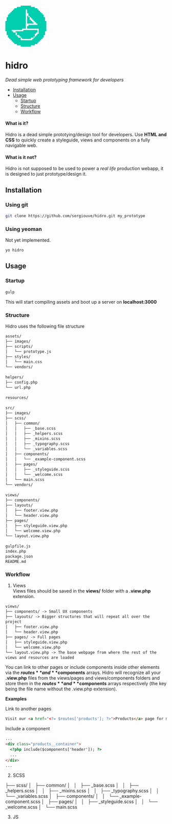![Hidro](https://github.com/sergiouve/hidro/raw/master/assets/images/hidro.png)

# hidro

*Dead simple web prototyping framework for developers*

- [Installation](#installation)
- [Usage](#usage)
  + [Startup](#startup)
  + [Structure](#structure)
  + [Workflow](#workflow)

#### What is it?
Hidro is a dead simple prototying/design tool for developers.
Use **HTML and CSS** to quickly create a styleguide, views and components on a fully navigable web.

#### What is it not?
Hidro is not supposed to be used to power a *real life* production webapp, it is designed to just prototype/design it.

<a name="installation"></a>
## Installation

### Using git
```bash
git clone https://github.com/sergiouve/hidro.git my_prototype
```

### Using yeoman
Not yet implemented.
```bash
yo hidro
```

<a name="usage"></a>
## Usage

<a name="startup"></a>
### Startup

```bash
gulp
```

This will start compiling assets and boot up a server on **localhost:3000**

<a name="structure"></a>
### Structure

Hidro uses the following file structure
```
assets/
├── images/
├── scripts/
│   └── prototype.js
├── styles/
│   └── main.css
└── vendors/

helpers/
├── config.php
└── url.php

resources/

src/
├── images/
├── scss/
│   ├── common/
│   │   ├── _base.scss
│   │   ├── _helpers.scss
│   │   ├── _mixins.scss
│   │   ├── _typography.scss
│   │   └── _variables.scss
│   ├── components/
│   │   └── _example-component.scss
│   ├── pages/
│   │   ├── _styleguide.scss
│   │   └── _welcome.scss
│   └── main.scss
└── vendors/

views/
├── components/
├── layouts/
│   ├── footer.view.php
│   └── header.view.php
├── pages/
│   ├── styleguide.view.php
│   └── welcome.view.php
└── layout.view.php

gulpfile.js
index.php
package.json
README.md
```

<a name="workflow"></a>
### Workflow

1. Views  
Views files should be saved in the **views/** folder with a **.view.php** extension.

```
views/
├── components/ -> Small UX components
├── layouts/ -> Bigger structures that will repeat all over the project
│   ├── footer.view.php
│   └── header.view.php
├── pages/ -> Full pages
│   ├── styleguide.view.php
│   └── welcome.view.php
└── layout.view.php -> The base webpage from where the rest of the views and resources are loaded
```

You can link to other pages or include components inside other elements via
the **$routes** and **$components** arrays. Hidro will recognize all your **.view.php** files
from the views/pages and views/components folders and store them in the **$routes** and **$components**
arrays respectively (the key being the file name without the .view.php extension).

**Examples**

Link to another pages
```html
Visit our <a href="<?= $routes['products']; ?>">Products</a> page for more!
```

Include a component
```html
...
<div class="products__container">
  <?php include($components['header']); ?>
  ...
</div>
...
```

2. SCSS  

├── scss/
│   ├── common/
│   │   ├── _base.scss
│   │   ├── _helpers.scss
│   │   ├── _mixins.scss
│   │   ├── _typography.scss
│   │   └── _variables.scss
│   ├── components/
│   │   └── _example-component.scss
│   ├── pages/
│   │   ├── _styleguide.scss
│   │   └── _welcome.scss
│   └── main.scss

3. JS  
